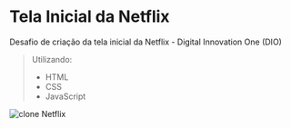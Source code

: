# Tela Inicial da Netflix



Desafio de criação da tela inicial da Netflix - Digital Innovation One (DIO)

>Utilizando:
>- HTML
>- CSS
>- JavaScript

![clone Netflix](https://user-images.githubusercontent.com/82722083/120560095-8a905880-c3d8-11eb-975d-57244201c552.gif)
